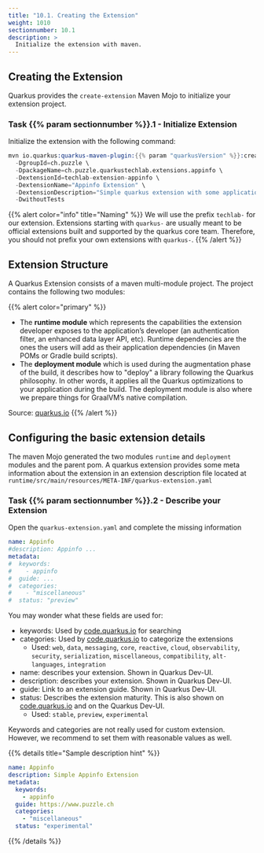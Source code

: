 ```yaml
---
title: "10.1. Creating the Extension"
weight: 1010
sectionnumber: 10.1
description: >
  Initialize the extension with maven.
---
```



## Creating the Extension

Quarkus provides the `create-extension` Maven Mojo to initialize your extension project.


### Task {{% param sectionnumber %}}.1 - Initialize Extension

Initialize the extension with the following command:
```s
mvn io.quarkus:quarkus-maven-plugin:{{% param "quarkusVersion" %}}:create-extension -N \
  -DgroupId=ch.puzzle \
  -DpackageName=ch.puzzle.quarkustechlab.extensions.appinfo \
  -DextensionId=techlab-extension-appinfo \
  -DextensionName="Appinfo Extension" \
  -DextensionDescription="Simple quarkus extension with some application details" \
  -DwithoutTests 
```

{{% alert color="info" title="Naming" %}}
We will use the prefix `techlab-` for our extension. Extensions starting with `quarkus-` are usually meant to be official extensions built and supported by the quarkus core team. Therefore, you should not prefix your own extensions with `quarkus-`.
{{% /alert %}}


## Extension Structure

A Quarkus Extension consists of a maven multi-module project. The project contains the following two modules:

{{% alert color="primary" %}}

* The **runtime module** which represents the capabilities the extension developer exposes to the application’s developer (an authentication filter, an enhanced data layer API, etc). Runtime dependencies are the ones the users will add as their application dependencies (in Maven POMs or Gradle build scripts).
* The **deployment module** which is used during the augmentation phase of the build, it describes how to "deploy" a library following the Quarkus philosophy. In other words, it applies all the Quarkus optimizations to your application during the build. The deployment module is also where we prepare things for GraalVM’s native compilation.

Source: [quarkus.io](https://quarkus.io/guides/building-my-first-extension)
{{% /alert %}}


## Configuring the basic extension details

The maven Mojo generated the two modules `runtime` and `deployment` modules and the parent pom. A quarkus extension
provides some meta information about the extension in an extension description file located at
`runtime/src/main/resources/META-INF/quarkus-extension.yaml`


### Task {{% param sectionnumber %}}.2 - Describe your Extension

Open the `quarkus-extension.yaml` and complete the missing information

```yaml
name: Appinfo    
#description: Appinfo ...    
metadata:    
#  keywords:    
#    - appinfo    
#  guide: ...    
#  categories:    
#    - "miscellaneous"    
#  status: "preview"     
```

You may wonder what these fields are used for:

* keywords: Used by [code.quarkus.io](https://code.quarkus.io) for searching
* categories: Used by [code.quarkus.io](https://code.quarkus.io) to categorize the extensions
  * Used: `web`, `data`, `messaging`, `core`, `reactive`, `cloud`, `observability`, `security`, `serialization`, `miscellaneous`, `compatibility`, `alt-languages`, `integration`
* name: describes your extension. Shown in Quarkus Dev-UI.
* description: describes your extension. Shown in Quarkus Dev-UI.
* guide: Link to an extension guide. Shown in Quarkus Dev-UI.
* status: Describes the extension maturity. This is also shown on [code.quarkus.io](https://code.quarkus.io) and on the Quarkus Dev-UI.
  * Used: `stable`, `preview`, `experimental`
  
Keywords and categories are not really used for custom extension. However, we recommend to set them with reasonable values as well.

{{% details title="Sample description hint" %}}
```yaml
name: Appinfo
description: Simple Appinfo Extension
metadata:
  keywords:
    - appinfo
  guide: https://www.puzzle.ch
  categories:
    - "miscellaneous"
  status: "experimental"
```
{{% /details %}}

